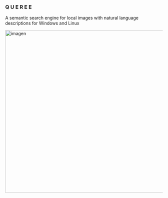 ### Q U E R E E 

A semantic search engine for local images with natural language descriptions for Windows and Linux

<img width="664" height="519" alt="imagen" src="https://github.com/user-attachments/assets/30552223-88d1-485c-8bec-fddb9d808ec5" />
